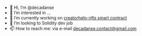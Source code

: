 - 👋 Hi, I’m @decadanse
- 👀 I’m interested in ...
- 🌱 I’m currently working on [creatorhelp-nfts smart contract](https://github.com/decadanse/creatorhelp)
- 💞️ I’m looking to Solidity dev job
- 📫 How to reach me: via e-mail decadanse.contact@gmail.com


<!---

--->
